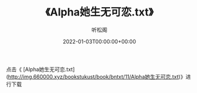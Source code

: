 ﻿---
title:  《Alpha她生无可恋.txt》
date:   2022-01-03T00:00:00+00:00
author: 听松阁
layout: post
permalink: /Alpha她生无可恋/
categories: 小说
tags: [小说]
---

点击《 [Alpha她生无可恋.txt](<a href="http://img.660000.xyz/bookstukust/book/bntxt/11/Alpha" target=_blank>http://img.660000.xyz/bookstukust/book/bntxt/11/Alpha她生无可恋.txt)》进行下载